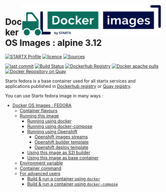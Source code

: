 <img align="right" src="https://raw.githubusercontent.com/startxfr/docker-images/alpine/travis/logo-small.svg?sanitize=true">

# Docker OS Images : alpine 3.12

[![STARTX Profile](https://img.shields.io/badge/provider-startx-green.svg)](https://github.com/startxfr) [![licence](https://img.shields.io/github/license/startxfr/docker-images.svg)](https://github.com/startxfr/docker-images) [![Sources](https://img.shields.io/badge/startxfr-docker--images-blue.svg)](https://github.com/startxfr/docker-images/tree/master/OS/)

[![last commit](https://img.shields.io/github/last-commit/startxfr/docker-images.svg)](https://github.com/startxfr/docker-images) [![Build Status](https://travis-ci.org/startxfr/docker-images.svg?branch=master)](https://travis-ci.org/startxfr/docker-images) [![Dockerhub Registry](https://img.shields.io/docker/build/startx/fedora.svg)](https://hub.docker.com/r/startx/fedora) [![Docker apache pulls](https://img.shields.io/docker/pulls/startx/fedora)](https://hub.docker.com/r/startx/fedora) [![Docker Repository on Quay](https://quay.io/repository/startx/apache/status "Docker Repository on Quay")](https://quay.io/repository/startx/apache)

Startx fedora is a base container used for all startx services and applications published in
[Dockerhub registry](https://hub.docker.com/u/startx) or [Quay registry](https://quay.io/repository/startx).

You can use Startx fedora image in many ways :

- [Docker OS Images : FEDORA](https://docker-images.readthedocs.io/en/latest/OS/fedora#docker-os-images--fedora)
  - [Container flavours](https://docker-images.readthedocs.io/en/latest/OS/fedora#container-flavours)
  - [Running this image](https://docker-images.readthedocs.io/en/latest/OS/fedora#running-this-image)
    - [Running using docker](https://docker-images.readthedocs.io/en/latest/OS/fedora#running-using-docker)
    - [Running using docker-compose](https://docker-images.readthedocs.io/en/latest/OS/fedora#running-using-docker-compose)
    - [Running using Openshift](https://docker-images.readthedocs.io/en/latest/OS/fedora#running-using-openshift)
      - [Openshift images streams](https://docker-images.readthedocs.io/en/latest/OS/fedora#openshift-images-streams)
      - [Openshift builder template](https://docker-images.readthedocs.io/en/latest/OS/fedora#openshift-builder-template)
      - [Openshift deploy template](https://docker-images.readthedocs.io/en/latest/OS/fedora#openshift-deploy-template)
    - [Using this image as S2I builder](https://docker-images.readthedocs.io/en/latest/OS/fedora#using-this-image-as-s2i-builder)
    - [Using this image as base container](https://docker-images.readthedocs.io/en/latest/OS/fedora#using-this-image-as-base-container)
  - [Environment variable](https://docker-images.readthedocs.io/en/latest/OS/fedora#environment-variable)
  - [Container command](https://docker-images.readthedocs.io/en/latest/OS/fedora#container-command)
  - [For advanced users](https://docker-images.readthedocs.io/en/latest/OS/fedora#for-advanced-users)
    - [Build & run a container using `docker`](https://docker-images.readthedocs.io/en/latest/OS/fedora#build--run-a-container-using-docker)
    - [Build & run a container using `docker-compose`](https://docker-images.readthedocs.io/en/latest/OS/fedora#build--run-a-container-using-docker-compose)
